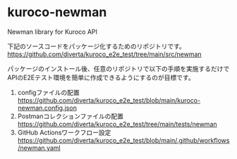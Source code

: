 # kuroco-newman
Newman library for Kuroco API

下記のソースコードをパッケージ化するためのリポジトリです。
https://github.com/diverta/kuroco_e2e_test/tree/main/src/newman


パッケージのインストール後、任意のリポジトリで以下の手順を実施するだけで  
APIのE2Eテスト環境を簡単に作成できるようにするのが目標です。

1. configファイルの配置
  https://github.com/diverta/kuroco_e2e_test/blob/main/kuroco-newman.config.json
2. Postmanコレクションファイルの配置
  https://github.com/diverta/kuroco_e2e_test/tree/main/tests/newman
3. GitHub Actionsワークフロー設定
  https://github.com/diverta/kuroco_e2e_test/blob/main/.github/workflows/newman.yaml

